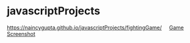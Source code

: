 # javascriptProjects
https://naincygupta.github.io/javascriptProjects/fightingGame/
&nbsp; &nbsp; 
[Game Screenshot](fightingGame/screenshot.png)
